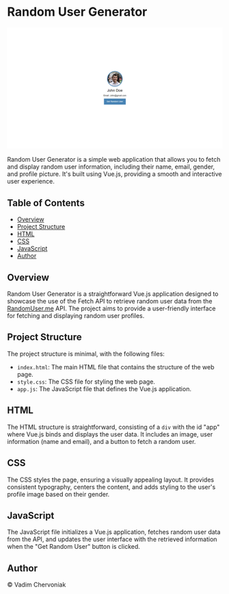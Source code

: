 # Random User Generator

[![Random User Generator Screenshot](https://github.com/1abcdesign/random-user-vue/blob/main/screenshot.png)](https://1abcdesign.github.io/random-user-vue/)

Random User Generator is a simple web application that allows you to fetch and display random user information, including their name, email, gender, and profile picture. It's built using Vue.js, providing a smooth and interactive user experience.

## Table of Contents

- [Overview](#overview)
- [Project Structure](#project-structure)
- [HTML](#html)
- [CSS](#css)
- [JavaScript](#javascript)
- [Author](#author)

## Overview

Random User Generator is a straightforward Vue.js application designed to showcase the use of the Fetch API to retrieve random user data from the [RandomUser.me](https://randomuser.me) API. The project aims to provide a user-friendly interface for fetching and displaying random user profiles.

## Project Structure

The project structure is minimal, with the following files:

- `index.html`: The main HTML file that contains the structure of the web page.
- `style.css`: The CSS file for styling the web page.
- `app.js`: The JavaScript file that defines the Vue.js application.

## HTML

The HTML structure is straightforward, consisting of a `div` with the id "app" where Vue.js binds and displays the user data. It includes an image, user information (name and email), and a button to fetch a random user.

## CSS

The CSS styles the page, ensuring a visually appealing layout. It provides consistent typography, centers the content, and adds styling to the user's profile image based on their gender.

## JavaScript

The JavaScript file initializes a Vue.js application, fetches random user data from the API, and updates the user interface with the retrieved information when the "Get Random User" button is clicked.

## Author

© Vadim Chervoniak
